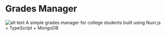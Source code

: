 # Grades Manager 
![alt text](https://github.com/user-attachments/assets/2adada0e-3464-4f81-9db4-a870a4f6c64a)
A simple grades manager for college students built using Nuxt.js + TypeScript + MongoDB 

